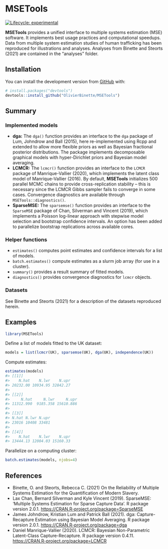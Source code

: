 
<!-- README.md is generated from README.Rmd. Please edit that file -->

# MSETools

<!-- badges: start -->

[![Lifecycle:
experimental](https://img.shields.io/badge/lifecycle-experimental-orange.svg)](https://lifecycle.r-lib.org/articles/stages.html#experimental)
<!-- badges: end -->

**MSETools** provides a unified interface to multiple systems estimation
(MSE) software. It implements best usage practices and computational
speedups. Data from multiple system estimation studies of human
trafficking has been reproduced for illustrations and analyses. Analyses
from Binette and Steorts (2021) are contained in the “analyses” folder.

## Installation

You can install the development version from
[GitHub](https://github.com/) with:

``` r
# install.packages("devtools")
devtools::install_github("OlivierBinette/MSETools")
```

## Summary

### Implemented models

-   **dga:** The `dga()` function provides an interface to the `dga`
    package of Lum, Johndrow and Ball (2015), here re-implemented using
    Rcpp and extended to allow more flexible priors as well as Bayesian
    fractional posterior distributions. The package implements
    decomposable graphical models with hyper-Dirichlet priors and
    Bayesian model averaging.
-   **LCMCR:** The `lcmcr()` function provides an interface to the
    `LCMCR` package of Manrique-Vallier (2020), which implements the
    latent class model of Manrique-Vallier (2016). By default,
    **MSETools** initializes 500 parallel MCMC chains to provide
    cross-replication stability – this is necessary since the LCMCR
    Gibbs sampler fails to converge in some cases. Convergence
    diagnostics are available through `MSETools::diagnostics()`.
-   **SparseMSE:** The `sparsemse()` function provides an interface to
    the `SparseMSE` package of Chan, Silverman and Vincent (2019), which
    implements a Poisson log-linear approach with stepwise model
    selection and bootstrap confidence intervals. An option has been
    added to parallelize bootstrap replications across available cores.

### Helper functions

-   `estimates()` computes point estimates and confidence intervals for
    a list of models.
-   `batch.estimates()` compute estimates as a slurm job array (for use
    in a cluster).
-   `summary()` provides a result summary of fitted models.
-   `diagnostics()` provides convergence diagnostics for `lcmcr`
    objects.

### Datasets

See Binette and Steorts (2021) for a description of the datasets
reproduced herein.

## Examples

``` r
library(MSETools)
```

Define a list of models fitted to the UK dataset:

``` r
models = list(lcmcr(UK), sparsemse(UK), dga(UK), independence(UK))
```

Compute estimates:

``` r
estimates(models)
#> [[1]]
#>    N.hat    N.lwr    N.upr 
#> 20232.00 10934.95 32842.27 
#> 
#> [[2]]
#>     N.hat     N.lwr     N.upr 
#> 11312.990  9185.358 15610.886 
#> 
#> [[3]]
#> N.hat N.lwr N.upr 
#> 23016 10408 33481 
#> 
#> [[4]]
#>    N.hat    N.lwr    N.upr 
#> 13444.13 12004.03 15160.33
```

Parallelize on a computing cluster:

``` r
batch.estimates(models, njobs=4)
```

## References

-   Binette, O. and Steorts, Rebecca C. (2021) On the Reliability of
    Multiple Systems Estimation for the Quantification of Modern
    Slavery.
-   Lax Chan, Bernard Silverman and Kyle Vincent (2019). SparseMSE:
    ‘Multiple Systems Estimation for Sparse Capture Data’. R package
    version 2.0.1. <https://CRAN.R-project.org/package=SparseMSE>
-   James Johndrow, Kristian Lum and Patrick Ball (2021). dga:
    Capture-Recapture Estimation using Bayesian Model Averaging. R
    package version 2.0.1. <https://CRAN.R-project.org/package=dga>
-   Daniel Manrique-Vallier (2020). LCMCR: Bayesian Non-Parametric
    Latent-Class Capture-Recapture. R package version 0.4.11.
    <https://CRAN.R-project.org/package=LCMCR>
